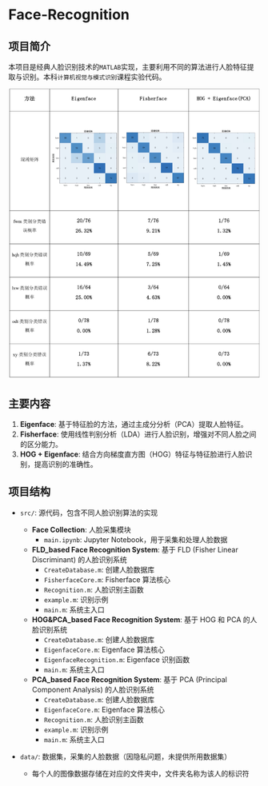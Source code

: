 # Face-Recognition

## 项目简介

本项目是经典人脸识别技术的`MATLAB`实现，主要利用不同的算法进行人脸特征提取与识别。本科`计算机视觉与模式识别`课程实验代码。

![](./assets/demo.jpg)

## 主要内容

1. **Eigenface**: 基于特征脸的方法，通过主成分分析（PCA）提取人脸特征。
2. **Fisherface**: 使用线性判别分析（LDA）进行人脸识别，增强对不同人脸之间的区分能力。
3. **HOG + Eigenface**: 结合方向梯度直方图（HOG）特征与特征脸进行人脸识别，提高识别的准确性。

## 项目结构

- `src/`: 源代码，包含不同人脸识别算法的实现
  - **Face Collection**: 人脸采集模块
    - `main.ipynb`: Jupyter Notebook，用于采集和处理人脸数据
  - **FLD_based Face Recognition System**: 基于 FLD (Fisher Linear Discriminant) 的人脸识别系统
    - `CreateDatabase.m`: 创建人脸数据库
    - `FisherfaceCore.m`: Fisherface 算法核心
    - `Recognition.m`: 人脸识别主函数
    - `example.m`: 识别示例
    - `main.m`: 系统主入口
  - **HOG&PCA_based Face Recognition System**: 基于 HOG 和 PCA 的人脸识别系统
    - `CreateDatabase.m`: 创建人脸数据库
    - `EigenfaceCore.m`: Eigenface 算法核心
    - `EigenfaceRecognition.m`: Eigenface 识别函数
    - `main.m`: 系统主入口
  - **PCA_based Face Recognition System**: 基于 PCA (Principal Component Analysis) 的人脸识别系统
    - `CreateDatabase.m`: 创建人脸数据库
    - `EigenfaceCore.m`: Eigenface 算法核心
    - `Recognition.m`: 人脸识别主函数
    - `example.m`: 识别示例
    - `main.m`: 系统主入口

- `data/`: 数据集，采集的人脸数据（因隐私问题，未提供所用数据集）
  - 每个人的图像数据存储在对应的文件夹中，文件夹名称为该人的标识符